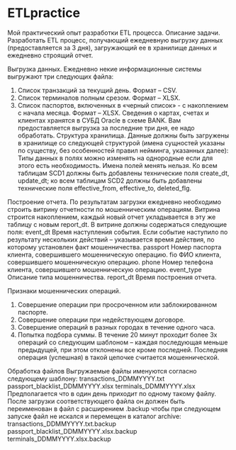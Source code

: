 # ETLpractice
Мой практический опыт разработки ETL процесса.
Описание задачи.
Разработать ETL процесс, получающий ежедневную выгрузку данных (предоставляется за 3 дня), загружающий ее в хранилище данных и ежедневно строящий отчет.

Выгрузка данных.
Ежедневно некие информационные системы выгружают три следующих файла:
1.	Список транзакций за текущий день. Формат – CSV.
2.	Список терминалов полным срезом. Формат – XLSX.
3.	Список паспортов, включенных в «черный список» - с накоплением с начала месяца. Формат – XLSX.
Сведения о картах, счетах и клиентах хранятся в СУБД Oracle в схеме BANK.
Вам предоставляется выгрузка за последние три дня, ее надо обработать.
Структура хранилища.
Данные должны быть загружены в хранилище со следующей структурой (имена сущностей указаны по существу, без особенностей правил нейминга, указанных далее):
Типы данных в полях можно изменять на однородные если для этого есть необходимость. Имена полей менять нельзя. Ко всем таблицам SCD1 должны быть добавлены технические поля create_dt, update_dt; ко всем таблицам SCD2 должны быть добавлены технические поля effective_from, effective_to, deleted_flg.

Построение отчета.
По результатам загрузки ежедневно необходимо строить витрину отчетности по мошенническим операциям. Витрина строится накоплением, каждый новый отчет укладывается в эту же таблицу с новым report_dt.
В витрине должны содержаться следующие поля:
event_dt	Время наступления события. Если событие наступило по результату нескольких действий – указывается время действия,
по которому установлен факт мошенничества.
passport	Номер паспорта клиента, совершившего мошенническую
операцию.
fio	ФИО клиента, совершившего мошенническую операцию.
phone	Номер телефона клиента, совершившего мошенническую
операцию.
event_type	Описание типа мошенничества.
report_dt	Время построения отчета.

Признаки мошеннических операций.
1.	Совершение операции при просроченном или заблокированном паспорте.
2.	Совершение операции при недействующем договоре.
3.	Совершение операций в разных городах в течение одного часа.
4.	Попытка подбора суммы. В течение 20 минут проходит более 3х операций со следующим шаблоном – каждая последующая меньше предыдущей, при этом отклонены все кроме последней. Последняя операция (успешная) в такой цепочке считается мошеннической.

Обработка файлов
Выгружаемые файлы именуются согласно следующему шаблону: 
transactions_DDMMYYYY.txt passport_blacklist_DDMMYYYY.xlsx terminals_DDMMYYYY.xlsx
Предполагается что в один день приходит по одному такому файлу. После загрузки соответствующего файла он должен быть переименован в файл с расширением .backup чтобы при следующем запуске файл не искался и перемещен в каталог archive:
transactions_DDMMYYYY.txt.backup passport_blacklist_DDMMYYYY.xlsx.backup terminals_DDMMYYYY.xlsx.backup
